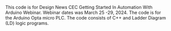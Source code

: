 This code is for Design News CEC Getting Started In Automation With Arduino Webinar. Webinar dates was March 25 -29, 2024.
The code is for the Arduino Opta micro PLC. The code consists of C++ and Ladder Diagram (LD) logic programs.
